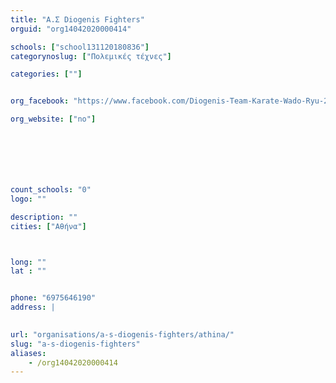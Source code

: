 ```yaml
---
title: "Α.Σ Diogenis Fighters"
orguid: "org14042020000414"

schools: ["school131120180836"]
categorynoslug: ["Πολεμικές τέχνες"]

categories: [""]


org_facebook: "https://www.facebook.com/Diogenis-Team-Karate-Wado-Ryu-298950193464419/?timeline_context_item_type=intro_card_work&amp;timeline_context_item_source=1167709575&amp;pnref=lhc"

org_website: ["no"]







count_schools: "0"
logo: ""

description: ""
cities: ["Αθήνα"]



long: ""
lat : ""


phone: "6975646190"
address: |
    

url: "organisations/a-s-diogenis-fighters/athina/"
slug: "a-s-diogenis-fighters"
aliases:
    - /org14042020000414
---
```



